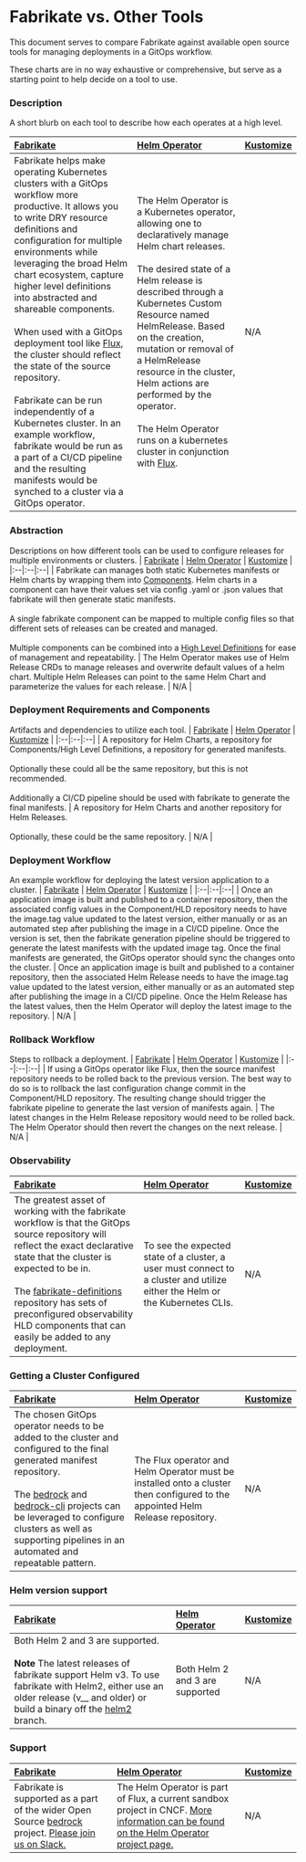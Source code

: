 # Fabrikate vs. Other Tools

This document serves to compare Fabrikate against available open source tools for managing deployments in a GitOps workflow.

These charts are in no way exhaustive or comprehensive, but serve as a starting point to help decide on a tool to use.

### Description
A short blurb on each tool to describe how each operates at a high level.

| [Fabrikate](https://github.com/microsoft/fabrikate) | [Helm Operator](https://github.com/fluxcd/helm-operator) | [Kustomize](https://github.com/kubernetes-sigs/kustomize) |
|:--|:--|:--|
| Fabrikate helps make operating Kubernetes clusters with a GitOps workflow more productive. It allows you to write DRY resource definitions and configuration for multiple environments while leveraging the broad Helm chart ecosystem, capture higher level definitions into abstracted and shareable components. <br><br> When used with a GitOps deployment tool like [Flux](https://github.com/fluxcd/flux), the cluster should reflect the state of the source repository. <br><br> Fabrikate can be run independently of a Kubernetes cluster. In an example workflow, fabrikate would be run as a part of a CI/CD pipeline and the resulting manifests would be synched to a cluster via a GitOps operator. | The Helm Operator is a Kubernetes operator, allowing one to declaratively manage Helm chart releases. <br><br> The desired state of a Helm release is described through a Kubernetes Custom Resource named HelmRelease. Based on the creation, mutation or removal of a HelmRelease resource in the cluster, Helm actions are performed by the operator. <br><br>  The Helm Operator runs on a kubernetes cluster in conjunction with [Flux](https://github.com/fluxcd/flux).| N/A |

### Abstraction
Descriptions on how different tools can be used to configure releases for multiple environments or clusters.
| [Fabrikate](https://github.com/microsoft/fabrikate) | [Helm Operator](https://github.com/fluxcd/helm-operator) | [Kustomize](https://github.com/kubernetes-sigs/kustomize) |
|:--|:--|:--|
| Fabrikate can manages both static Kubernetes manifests or Helm charts by wrapping them into [Components](https://github.com/microsoft/fabrikate/blob/develop/docs/component.md). Helm charts in a component can have their values set via config .yaml or .json values that fabrikate will then generate static manifests. <br><br> A single fabrikate component can be mapped to multiple config files so that different sets of releases can be created and managed. <br><br> Multiple components can be combined into a [High Level Definitions](https://github.com/microsoft/bedrock/blob/master/docs/gitops-pipeline.md#deep-dive-high-level-definitions) for ease of management and repeatability. | The Helm Operator makes use of Helm Release CRDs to manage releases and overwrite default values of a helm chart. Multiple Helm Releases can point to the same Helm Chart and parameterize the values for each release. | N/A |

### Deployment Requirements and Components
Artifacts and dependencies to utilize each tool.
| [Fabrikate](https://github.com/microsoft/fabrikate) | [Helm Operator](https://github.com/fluxcd/helm-operator) | [Kustomize](https://github.com/kubernetes-sigs/kustomize) |
|:--|:--|:--|
| A repository for Helm Charts, a repository for Components/High Level Definitions, a repository for generated manifests. <br><br> Optionally these could all be the same repository, but this is not recommended. <br><br> Additionally a CI/CD pipeline should be used with fabrikate to generate the final manifests. | A repository for Helm Charts and another repository for Helm Releases. <br><br> Optionally, these could be the same repository. | N/A |

### Deployment Workflow
An example workflow for deploying the latest version application to a cluster.
| [Fabrikate](https://github.com/microsoft/fabrikate) | [Helm Operator](https://github.com/fluxcd/helm-operator) | [Kustomize](https://github.com/kubernetes-sigs/kustomize) |
|:--|:--|:--|
| Once an application image is built and published to a container repository, then the associated config values in the Component/HLD repository needs to have the image.tag value updated to the latest version, either manually or as an automated step after publishing the image in a CI/CD pipeline. Once the version is set, then the fabrikate generation pipeline should be triggered to generate the latest manifests with the updated image tag. Once the final manifests are generated, the GitOps operator should sync the changes onto the cluster. | Once an application image is built and published to a container repository, then the associated Helm Release needs to have the image.tag value updated to the latest version, either manually or as an automated step after publishing the image in a CI/CD pipeline. Once the Helm Release has the latest values, then the Helm Operator will deploy the latest image to the repository. | N/A |

### Rollback Workflow
Steps to rollback a deployment.
| [Fabrikate](https://github.com/microsoft/fabrikate) | [Helm Operator](https://github.com/fluxcd/helm-operator) | [Kustomize](https://github.com/kubernetes-sigs/kustomize) |
|:--|:--|:--|
| If using a GitOps operator like Flux, then the source manifest repository needs to be rolled back to the previous version. The best way to do so is to rollback the last configuration change commit in the Component/HLD repository. The resulting change should trigger the fabrikate pipeline to generate the last version of manifests again. | The latest changes in the Helm Release repository would need to be rolled back. The Helm Operator should then revert the changes on the next release. | N/A |

### Observability
| [Fabrikate](https://github.com/microsoft/fabrikate) | [Helm Operator](https://github.com/fluxcd/helm-operator) | [Kustomize](https://github.com/kubernetes-sigs/kustomize) |
|:--|:--|:--|
| The greatest asset of working with the fabrikate workflow is that the GitOps source repository will reflect the exact declarative state that the cluster is expected to be in. <br><br> The [fabrikate-definitions](https://github.com/microsoft/fabrikate-definitions) repository has sets of preconfigured observability HLD components that can easily be added to any deployment. | To see the expected state of a cluster, a user must connect to a cluster and utilize either the Helm or the Kubernetes CLIs. | N/A |

### Getting a Cluster Configured
| [Fabrikate](https://github.com/microsoft/fabrikate) | [Helm Operator](https://github.com/fluxcd/helm-operator) | [Kustomize](https://github.com/kubernetes-sigs/kustomize) |
|:--|:--|:--|
| The chosen GitOps operator needs to be added to the cluster and configured to the final generated manifest repository. <br><br> The [bedrock](https://github.com/microsoft/bedrock) and [bedrock-cli](https://github.com/microsoft/bedrock-cli) projects can be leveraged to configure clusters as well as supporting pipelines in an automated and repeatable pattern. | The Flux operator and Helm Operator must be installed onto a cluster then configured to the appointed Helm Release repository.| N/A |

### Helm version support
| [Fabrikate](https://github.com/microsoft/fabrikate) | [Helm Operator](https://github.com/fluxcd/helm-operator) | [Kustomize](https://github.com/kubernetes-sigs/kustomize) |
|:--|:--|:--|
| Both Helm 2 and 3 are supported. <br><br> **Note** The latest releases of fabrikate support Helm v3. To use fabrikate with Helm2, either use an older release (v__ and older) or build a binary off the [helm2](https://github.com/microsoft/fabrikate/tree/helm2) branch. | Both Helm 2 and 3 are supported | N/A |

### Support
| [Fabrikate](https://github.com/microsoft/fabrikate) | [Helm Operator](https://github.com/fluxcd/helm-operator) | [Kustomize](https://github.com/kubernetes-sigs/kustomize) |
|:--|:--|:--|
| Fabrikate is supported as a part of the wider Open Source [bedrock](https://github.com/microsoft/bedrock) project. [Please join us on Slack.](https://github.com/microsoft/bedrock#community) | The Helm Operator is part of Flux, a current sandbox project in CNCF. [More information can be found on the Helm Operator project page.](https://github.com/fluxcd/helm-operator#getting-help) | N/A |


